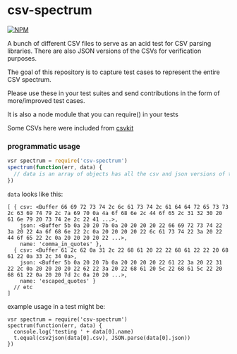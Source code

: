 # csv-spectrum

[![NPM](https://nodei.co/npm/csv-spectrum.png)](https://nodei.co/npm/csv-spectrum/)

A bunch of different CSV files to serve as an acid test for CSV parsing libraries. There are also JSON versions of the CSVs for verification purposes.

The goal of this repository is to capture test cases to represent the entire CSV spectrum. 

Please use these in your test suites and send contributions in the form of more/improved test cases.

It is also a node module that you can require() in your tests

Some CSVs here were included from [csvkit](https://github.com/onyxfish/csvkit/tree/master/examples)

### programmatic usage

```js
vsr spectrum = require('csv-spectrum')
spectrum(function(err, data) {
  // data is an array of objects has all the csv and json versions of the tests
})
```

`data` looks like this:

```
[ { csv: <Buffer 66 69 72 73 74 2c 6c 61 73 74 2c 61 64 64 72 65 73 73 2c 63 69 74 79 2c 7a 69 70 0a 4a 6f 68 6e 2c 44 6f 65 2c 31 32 30 20 61 6e 79 20 73 74 2e 2c 22 41 ...>,
    json: <Buffer 5b 0a 20 20 7b 0a 20 20 20 20 22 66 69 72 73 74 22 3a 20 22 4a 6f 68 6e 22 2c 0a 20 20 20 20 22 6c 61 73 74 22 3a 20 22 44 6f 65 22 2c 0a 20 20 20 20 22 ...>,
    name: 'comma_in_quotes' },
  { csv: <Buffer 61 2c 62 0a 31 2c 22 68 61 20 22 22 68 61 22 22 20 68 61 22 0a 33 2c 34 0a>,
    json: <Buffer 5b 0a 20 20 7b 0a 20 20 20 20 22 61 22 3a 20 22 31 22 2c 0a 20 20 20 20 22 62 22 3a 20 22 68 61 20 5c 22 68 61 5c 22 20 68 61 22 0a 20 20 7d 2c 0a 20 20 ...>,
    name: 'escaped_quotes' }
  // etc
]
```

example usage in a test might be:

```
vsr spectrum = require('csv-spectrum')
spectrum(function(err, data) {
  console.log('testing ' + data[0].name)
  t.equal(csv2json(data[0].csv), JSON.parse(data[0].json))
})
```
